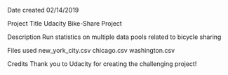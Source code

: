 Date created
02/14/2019

Project Title
Udacity Bike-Share Project

Description
Run statistics on multiple data pools related to bicycle sharing

Files used
new_york_city.csv chicago.csv washington.csv

Credits
Thank you to Udacity for creating the challenging project!
